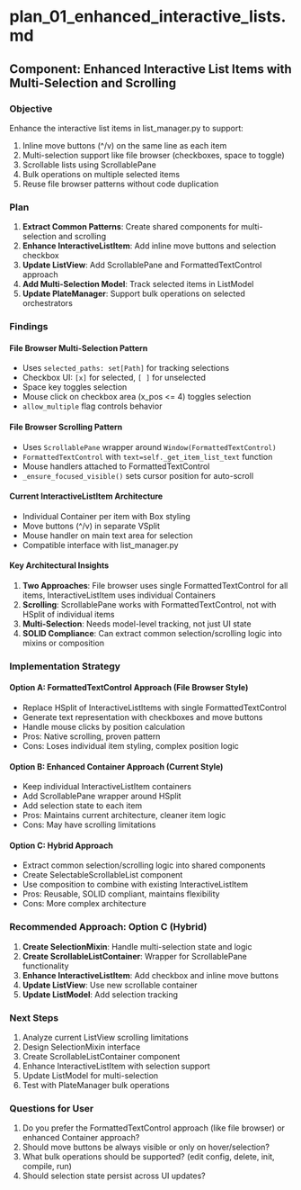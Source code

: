 # plan_01_enhanced_interactive_lists.md
## Component: Enhanced Interactive List Items with Multi-Selection and Scrolling

### Objective
Enhance the interactive list items in list_manager.py to support:
1. Inline move buttons (^/v) on the same line as each item
2. Multi-selection support like file browser (checkboxes, space to toggle)
3. Scrollable lists using ScrollablePane
4. Bulk operations on multiple selected items
5. Reuse file browser patterns without code duplication

### Plan
1. **Extract Common Patterns**: Create shared components for multi-selection and scrolling
2. **Enhance InteractiveListItem**: Add inline move buttons and selection checkbox
3. **Update ListView**: Add ScrollablePane and FormattedTextControl approach
4. **Add Multi-Selection Model**: Track selected items in ListModel
5. **Update PlateManager**: Support bulk operations on selected orchestrators

### Findings

#### File Browser Multi-Selection Pattern
- Uses `selected_paths: set[Path]` for tracking selections
- Checkbox UI: `[x]` for selected, `[ ]` for unselected  
- Space key toggles selection
- Mouse click on checkbox area (x_pos <= 4) toggles selection
- `allow_multiple` flag controls behavior

#### File Browser Scrolling Pattern
- Uses `ScrollablePane` wrapper around `Window(FormattedTextControl)`
- `FormattedTextControl` with `text=self._get_item_list_text` function
- Mouse handlers attached to FormattedTextControl
- `_ensure_focused_visible()` sets cursor position for auto-scroll

#### Current InteractiveListItem Architecture
- Individual Container per item with Box styling
- Move buttons (^/v) in separate VSplit
- Mouse handler on main text area for selection
- Compatible interface with list_manager.py

#### Key Architectural Insights
1. **Two Approaches**: File browser uses single FormattedTextControl for all items, InteractiveListItem uses individual Containers
2. **Scrolling**: ScrollablePane works with FormattedTextControl, not with HSplit of individual items
3. **Multi-Selection**: Needs model-level tracking, not just UI state
4. **SOLID Compliance**: Can extract common selection/scrolling logic into mixins or composition

### Implementation Strategy

#### Option A: FormattedTextControl Approach (File Browser Style)
- Replace HSplit of InteractiveListItems with single FormattedTextControl
- Generate text representation with checkboxes and move buttons
- Handle mouse clicks by position calculation
- Pros: Native scrolling, proven pattern
- Cons: Loses individual item styling, complex position logic

#### Option B: Enhanced Container Approach (Current Style)
- Keep individual InteractiveListItem containers
- Add ScrollablePane wrapper around HSplit
- Add selection state to each item
- Pros: Maintains current architecture, cleaner item logic
- Cons: May have scrolling limitations

#### Option C: Hybrid Approach
- Extract common selection/scrolling logic into shared components
- Create SelectableScrollableList component
- Use composition to combine with existing InteractiveListItem
- Pros: Reusable, SOLID compliant, maintains flexibility
- Cons: More complex architecture

### Recommended Approach: Option C (Hybrid)

1. **Create SelectionMixin**: Handle multi-selection state and logic
2. **Create ScrollableListContainer**: Wrapper for ScrollablePane functionality  
3. **Enhance InteractiveListItem**: Add checkbox and inline move buttons
4. **Update ListView**: Use new scrollable container
5. **Update ListModel**: Add selection tracking

### Next Steps
1. Analyze current ListView scrolling limitations
2. Design SelectionMixin interface
3. Create ScrollableListContainer component
4. Enhance InteractiveListItem with selection support
5. Update ListModel for multi-selection
6. Test with PlateManager bulk operations

### Questions for User
1. Do you prefer the FormattedTextControl approach (like file browser) or enhanced Container approach?
2. Should move buttons be always visible or only on hover/selection?
3. What bulk operations should be supported? (edit config, delete, init, compile, run)
4. Should selection state persist across UI updates?
